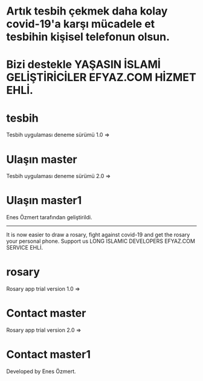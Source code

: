 # Artık tesbih çekmek daha kolay covid-19'a karşı mücadele et tesbihin kişisel telefonun olsun.
# Bizi destekle YAŞASIN İSLAMİ GELİŞTİRİCİLER EFYAZ.COM HİZMET EHLİ.
# tesbih
Tesbih uygulaması deneme sürümü 1.0 =>
# Ulaşın master
Tesbih uygulaması deneme sürümü 2.0 =>
# Ulaşın master1
Enes Özmert tarafından geliştirildi.
______________________________________________________________________________________________
It is now easier to draw a rosary, fight against covid-19 and get the rosary your personal phone.
Support us LONG ISLAMIC DEVELOPERS EFYAZ.COM SERVICE EHLİ.
# rosary
Rosary app trial version 1.0 =>
# Contact master
Rosary app trial version 2.0 =>
# Contact master1
Developed by Enes Özmert.
